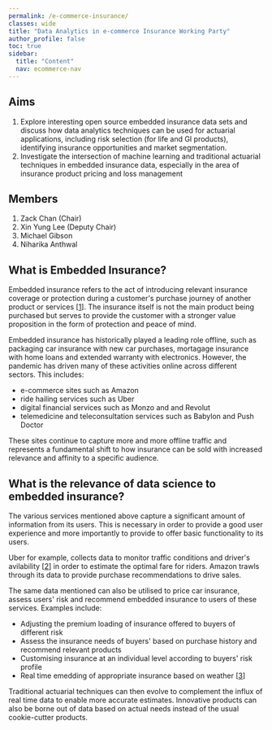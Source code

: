 ```yaml
---
permalink: /e-commerce-insurance/
classes: wide
title: "Data Analytics in e-commerce Insurance Working Party"
author_profile: false
toc: true
sidebar:
  title: "Content"
  nav: ecommerce-nav
---
```


## Aims
1. Explore interesting open source embedded insurance data sets and discuss how data analytics techniques can be used for actuarial applications, including risk selection (for life and GI products), identifying insurance opportunities and market segmentation.
2. Investigate the intersection of machine learning and traditional actuarial techniques in embedded insurance data, especially in the area of insurance product pricing and loss management

## Members
1. Zack Chan (Chair) 
2. Xin Yung Lee (Deputy Chair)
3. Michael Gibson
4. Niharika Anthwal

## What is Embedded Insurance?
Embedded insurance refers to the act of introducing relevant insurance coverage or protection during a customer's purchase journey of another product or services [<a href="https://www.mapfre.com/en/insights/innovation/embedded-insurance/">1</a>]. The insurance itself is not the main product being purchased but serves to provide the customer with a stronger value proposition in the form of protection and peace of mind.

Embedded insurance has historically played a leading role offline, such as packaging car insurance with new car purchases, mortagage insurance with home loans and extended warranty with electronics. However, the pandemic has driven many of these activities online across different sectors. This includes:

* e-commerce sites such as Amazon
* ride hailing services such as Uber
* digital financial services such as Monzo and and Revolut
* telemedicine and teleconsultation services such as Babylon and Push Doctor

These sites continue to capture more and more offline traffic and represents a fundamental shift to how insurance can be sold with increased relevance and affinity to a specific audience. 

## What is the relevance of data science to embedded insurance?
The various services mentioned above capture a significant amount of information from its users. This is necessary in order to provide a good user experience and more importantly to provide to offer basic functionality to its users. 

Uber for example, collects data to monitor traffic conditions and driver's avilability [<a href="https://www.linkedin.com/pulse/amazing-ways-uber-using-big-data-analytics-bernard-marr/">2</a>] in order to estimate the optimal fare for riders. Amazon trawls through its data to provide purchase recommendations to drive sales.

The same data mentioned can also be utilised to price car insurance, assess users' risk and recommend embedded insurance to users of these services. Examples include:

* Adjusting the premium loading of insurance offered to buyers of different risk
* Assess the insurance needs of buyers' based on purchase history and recommend relevant products
* Customising insurance at an individual level according to buyers' risk profile
* Real time emedding of appropriate insurance based on weather [<a href="https://www.droplet.sg/#/">3</a>]

Traditional actuarial techniques can then evolve to complement the influx of real time data to enable more accurate estimates. Innovative products can also be borne out of data based on actual needs instead of the usual cookie-cutter products. 


